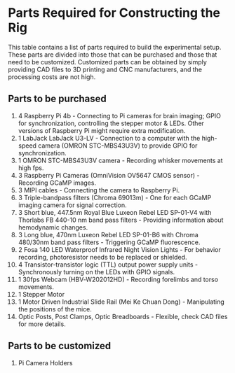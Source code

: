 # Parts Required for Constructing the Rig
This table contains a list of parts required to build the experimental setup. These parts are divided into those that can be purchased and those that need to be customized. Customized parts can be obtained by simply providing CAD files to 3D printing and CNC manufacturers, and the processing costs are not high.  
## Parts to be purchased
1. 4 Raspberry Pi 4b - Connecting to Pi cameras for brain imaging; GPIO for synchronization, controlling the stepper motor & LEDs. Other versions of Raspberry Pi might require extra modification.  
2. 1 LabJack LabJack U3-LV - Connection to a computer with the high-speed camera (OMRON STC-MBS43U3V) to provide GPIO for synchronization.  
3. 1 OMRON STC-MBS43U3V camera - Recording whisker movements at high fps.  
4. 3 Raspberry Pi Cameras (OmniVision OV5647 CMOS sensor) - Recording GCaMP images.  
5. 3 MIPI cables - Connecting the camera to Raspberry Pi.  
6. 3 Triple-bandpass filters (Chroma 69013m) - One for each GCaMP imaging camera for signal correction.  
7. 3 Short blue, 447.5nm Royal Blue Luxeon Rebel LED SP-01-V4 with Thorlabs FB 440-10 nm band pass filters - Providing information about hemodynamic changes.  
8. 3 Long blue, 470nm Luxeon Rebel LED SP-01-B6 with Chroma 480/30nm band pass filters - Triggering GCaMP fluorescence.  
9. 2 Fosa 140 LED Waterproof Infrared Night Vision Lights - For behavior recording, photoresistor needs to be replaced or shielded.  
10. 4 Transistor-transistor logic (TTL) output power supply units - Synchronously turning on the LEDs with GPIO signals.  
11. 1 30fps Webcam (HBV‑W202012HD) - Recording forelimbs and torso movements.  
12. 1 Stepper Motor
13. 1 Motor Driven Industrial Slide Rail (Mei Ke Chuan Dong) - Manipulating the positions of the mice.
14. Optic Posts, Post Clamps, Optic Breadboards - Flexible, check CAD files for more details.
## Parts to be customized
1. Pi Camera Holders
